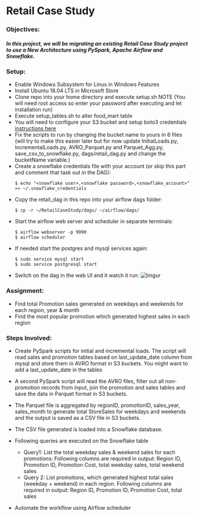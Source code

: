 # Retail Case Study

### Objectives:

##### In this project, we will be migrating an existing Retail Case Study project to use a New Architecture using PySpark, Apache Airflow and Snowflake.

### Setup:

 * Enable Windows Subsystem for Linux in Windows Features
 * Install Ubuntu 18.04 LTS in Microsoft Store
 * Clone repo into your home directory and execute setup.sh NOTE (You will need root access so enter your password after executing and let installation run)
 * Execute setup_tables.sh to alter food_mart table
 * You will need to configure your S3 bucket and setup boto3 credentials [instructions here](https://github.com/boto/boto3)
 * Fix the scripts to run by changing the bucket name to yours in 6 files (will try to make this easier later but for now update InitialLoads.py, IncrementalLoads.py, AVRO_Parquet.py and Parquet_Agg.py, save_csv_to_snowflake.py, dags/retail_dag.py and change the bucketName variable.)
 * Create a snowflake credentials file with your account (or skip this part and comment that task out in the DAG):
   ```
   $ echo "<snowflake user>,<snowflake password>,<snowflake_account>" >> ~/.snowflake_credentials
   ```
 * Copy the retail_dag in this repo into your airflow dags folder:
   ```
   $ cp -r ~/RetailCaseStudy/dags/ ~/airflow/dags/
   ```
 * Start the airflow web server and scheduler in separate terminals:
   ```
   $ airflow webserver -p 9990
   $ airflow scheduler
   ```
 * If needed start the postgres and mysql services again:
   ```
   $ sudo service mysql start
   $ sudo service postgresql start
   ```
 * Switch on the dag in the web UI and it watch it run:
 ![Imgur](https://i.imgur.com/IzEJDCM.png)
 
### Assignment:

  * Find total Promotion sales generated on weekdays and weekends for each region, year & month
  * Find the most popular promotion which generated highest sales in each region

### Steps Involved:

  *	Create PySpark scripts for initial and incremental loads. The script will read sales and promotion tables based on last_update_date column from mysql and store them in AVRO format in S3 buckets. You might want to add a last_update_date in the tables
  *	A second PySpark script will read the AVRO files, filter out all non-promotion records from input, join the promotion and sales tables and save the data in Parquet format in S3 buckets.
  *	The Parquet file is aggregated by regionID, promotionID, sales_year, sales_month to generate total StoreSales for weekdays and weekends and the output is saved as a CSV file in S3 buckets.
  *	The CSV file generated is loaded into a Snowflake database.
  *	Following queries are executed on the Snowflake table

    * Query1: List the total weekday sales & weekend sales for each promotions:
                   Following columns are required in output:
                   Region ID, Promotion ID, Promotion Cost, total weekday sales, total weekend sales
    * Query 2: List promotions, which generated highest total sales (weekday + weekend) in each region. Following columns are required in output: Region ID, Promotion ID, Promotion Cost, total sales
  *	Automate the workflow using Airflow scheduler
